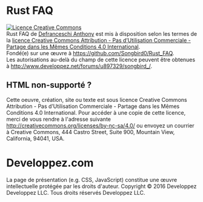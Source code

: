 # Rust FAQ

<a rel="license" href="http://creativecommons.org/licenses/by-nc-sa/4.0/"><img alt="Licence Creative Commons" style="border-width:0" src="https://i.creativecommons.org/l/by-nc-sa/4.0/88x31.png" /></a><br /><span xmlns:dct="http://purl.org/dc/terms/" href="http://purl.org/dc/dcmitype/Text" property="dct:title" rel="dct:type">Rust FAQ</span> de <a xmlns:cc="http://creativecommons.org/ns#" href="https://github.com/Songbird0/Rust_FAQ" property="cc:attributionName" rel="cc:attributionURL">Defranceschi Anthony</a> est mis à disposition selon les termes de la <a rel="license" href="http://creativecommons.org/licenses/by-nc-sa/4.0/">licence Creative Commons Attribution - Pas d’Utilisation Commerciale - Partage dans les Mêmes Conditions 4.0 International</a>.<br />Fondé(e) sur une œuvre à <a xmlns:dct="http://purl.org/dc/terms/" href="https://github.com/Songbird0/Rust_FAQ" rel="dct:source">https://github.com/Songbird0/Rust_FAQ</a>.<br />Les autorisations au-delà du champ de cette licence peuvent être obtenues à <a xmlns:cc="http://creativecommons.org/ns#" href="http://www.developpez.net/forums/u897329/songbird_/" rel="cc:morePermissions">http://www.developpez.net/forums/u897329/songbird_/</a>.

## HTML non-supporté ?

Cette oeuvre, création, site ou texte est sous licence Creative Commons  Attribution - Pas d’Utilisation Commerciale - Partage dans les Mêmes Conditions 4.0 International. Pour accéder à une copie de cette licence, merci de vous rendre à l'adresse suivante http://creativecommons.org/licenses/by-nc-sa/4.0/ ou envoyez un courrier à Creative Commons, 444 Castro Street, Suite 900, Mountain View, California, 94041, USA.

# Developpez.com

La page de présentation (e.g. CSS, JavaScript) constitue une œuvre intellectuelle protégée par les droits d'auteur. Copyright © 2016 Developpez Developpez LLC. Tous droits réservés Developpez LLC. 